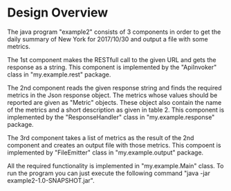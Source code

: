 Design Overview
================

The java program "example2" consists of 3 components in order to get the daily summary of New York for 2017/10/30 and output a file with some metrics.

The 1st component makes the RESTfull call to the given URL and gets the response as a string. This component is implemented by the "ApiInvoker" class in "my.example.rest" package.

The 2nd component reads the given response string and finds the required metrics in the Json response object. The metrics whose values should be reported are given as "Metric" objects. These object also contain the name of the metrics and a short description as given in table 2. This component is implemented by the "ResponseHandler" class in "my.example.response" package.

The 3rd component takes a list of metrics as the result of the 2nd component and creates an output file with those metrics. This compoent is implemented by "FileEmitter" class in "my.example.output" package.

All the required functionality is implemented in "my.example.Main" class. To run the program you can just execute the following command "java -jar example2-1.0-SNAPSHOT.jar".
